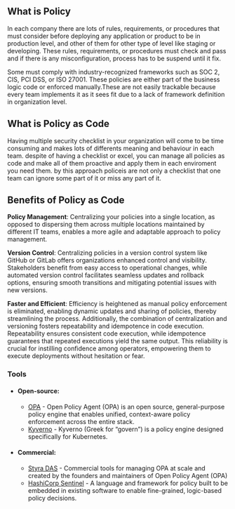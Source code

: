 ## What is Policy
In each company there are lots of rules, requirements, or procedures that must consider before deploying any application or product to be in production level, and other of them for other type of level like staging or developing. These rules, requirements, or procedures must check and pass and if there is any misconfiguration, process has to be suspend until it fix.

Some must comply with industry-recognized frameworks such as SOC 2, CIS, PCI DSS, or ISO 27001. These policies are either part of the business logic code or enforced manually.These are not easily trackable because every team implements it as it sees fit due to a lack of framework definition in organization level.

## What is Policy as Code
Having multiple security checklist in your organization will come to be time consuming and makes lots of differents meaning and behaviour in each team. despite of having a checklist or excel, you can manage all policies as code and make all of them proactive and apply them in each enviroment you need them. by this approach policeis are not only a checklist that one team can ignore some part of it or miss any part of it.

## Benefits of Policy as Code
**Policy Management**: Centralizing your policies into a single location, as opposed to dispersing them across multiple locations maintained by different IT teams, enables a more agile and adaptable approach to policy management.

**Version Control**: Centralizing policies in a version control system like GitHub or GitLab offers organizations enhanced control and visibility. Stakeholders benefit from easy access to operational changes, while automated version control facilitates seamless updates and rollback options, ensuring smooth transitions and mitigating potential issues with new versions.

**Faster and Efficient**: Efficiency is heightened as manual policy enforcement is eliminated, enabling dynamic updates and sharing of policies, thereby streamlining the process. Additionally, the combination of centralization and versioning fosters repeatability and idempotence in code execution. Repeatability ensures consistent code execution, while idempotence guarantees that repeated executions yield the same output. This reliability is crucial for instilling confidence among operators, empowering them to execute deployments without hesitation or fear.

### Tools
- #### Open-source:
  + [OPA](https://www.openpolicyagent.org/) - Open Policy Agent (OPA) is an open source, general-purpose policy engine that enables unified, context-aware policy enforcement across the entire stack.
  + [Kyverno](https://kyverno.io/) - Kyverno (Greek for “govern”) is a policy engine designed specifically for Kubernetes.

- #### Commercial:
  + [Styra DAS](https://www.styra.com/pricing/) - Commercial tools for managing OPA at scale and created by the founders and maintainers of Open Policy Agent (OPA)
  + [HashiCorp Sentinel](https://developer.hashicorp.com/sentinel) - A language and framework for policy built to be embedded in existing software to enable fine-grained, logic-based policy decisions.
